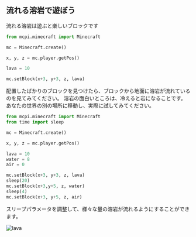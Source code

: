 ## 流れる溶岩で遊ぼう

流れる溶岩は遊ぶと楽しいブロックです

```python
from mcpi.minecraft import Minecraft

mc = Minecraft.create()

x, y, z = mc.player.getPos()

lava = 10

mc.setBlock(x+3, y+3, z, lava)
```

配置したばかりのブロックを見つけたら、ブロックから地面に溶岩が流れているのを見てみてください。
溶岩の面白いところは、冷えると岩になることです。あなたの世界の別の場所に移動し、実際に試してみてください。

```python
from mcpi.minecraft import Minecraft
from time import sleep

mc = Minecraft.create()

x, y, z = mc.player.getPos()

lava = 10
water = 8
air = 0

mc.setBlock(x+3, y+3, z, lava)
sleep(20)
mc.setBlock(x+3,y+5, z, water)
sleep(4)
mc.setBlock(x+3, y+5, z, air)

```

スリープパラメータを調整して、様々な量の溶岩が流れるようにすることができます。

![lava](images/lava.png)

